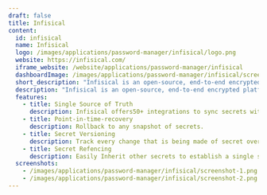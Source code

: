 ```yaml
---
draft: false
title: Infisical
content:
  id: infisical
  name: Infisical
  logo: /images/applications/password-manager/infisical/logo.png
  website: https://infisical.com/
  iframe_website: /website/applications/password-manager/infisical
  dashboardImage: /images/applications/password-manager/infisical/screenshot-1.png
  short_description: "Infisical is an open-source, end-to-end encrypted platform for secret management: sync secrets across your team/infrastructure and prevents secret leaks."
  description: "Infisical is an open-source, end-to-end encrypted platform for secret management: sync secrets across your team/infrastructure and prevents secret leaks."
  features:
    - title: Single Source of Truth
      description: Infisical offers50+ integrations to sync secrets with CI/CD and production-level 3rd-party services
    - title: Point-in-time-recovery
      description: Rollback to any snapshot of secrets.
    - title: Secret Versioning
      description: Track every change that is being made of secret over time.
    - title: Secret Refencing
      description: Easily Inherit other secrets to establish a single source of truth.
  screenshots:
    - /images/applications/password-manager/infisical/screenshot-1.png
    - /images/applications/password-manager/infisical/screenshot-2.png
---
```

